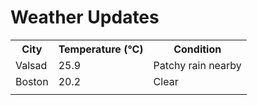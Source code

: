 # Weather Updates

<!-- WEATHER-UPDATE-START -->
<table><tr><th>City</th><th>Temperature (°C)</th><th>Condition</th></tr><tr><td>Valsad</td><td>25.9</td><td>Patchy rain nearby</td></tr><tr><td>Boston</td><td>20.2</td><td>Clear</td></tr><tr><td></td><td></td><td></td></tr></table>
<!-- WEATHER-UPDATE-END -->

